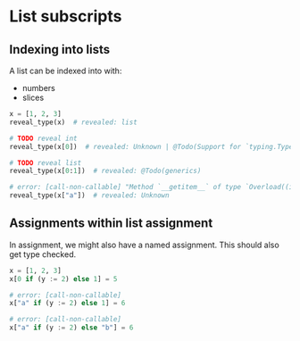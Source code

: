 # List subscripts

## Indexing into lists

A list can be indexed into with:

- numbers
- slices

```py
x = [1, 2, 3]
reveal_type(x)  # revealed: list

# TODO reveal int
reveal_type(x[0])  # revealed: Unknown | @Todo(Support for `typing.TypeVar` instances in type expressions)

# TODO reveal list
reveal_type(x[0:1])  # revealed: @Todo(generics)

# error: [call-non-callable] "Method `__getitem__` of type `Overload((i: SupportsIndex, /) -> Unknown | @Todo(Support for `typing.TypeVar` instances in type expressions), (s: slice, /) -> @Todo(generics))` is not callable on object of type `list`"
reveal_type(x["a"])  # revealed: Unknown
```

## Assignments within list assignment

In assignment, we might also have a named assignment. This should also get type checked.

```py
x = [1, 2, 3]
x[0 if (y := 2) else 1] = 5

# error: [call-non-callable]
x["a" if (y := 2) else 1] = 6

# error: [call-non-callable]
x["a" if (y := 2) else "b"] = 6
```
